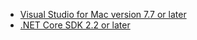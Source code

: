 * [Visual Studio for Mac version 7.7 or later](https://visualstudio.microsoft.com/downloads/)
* [.NET Core SDK 2.2 or later](https://www.microsoft.com/net/download/all)